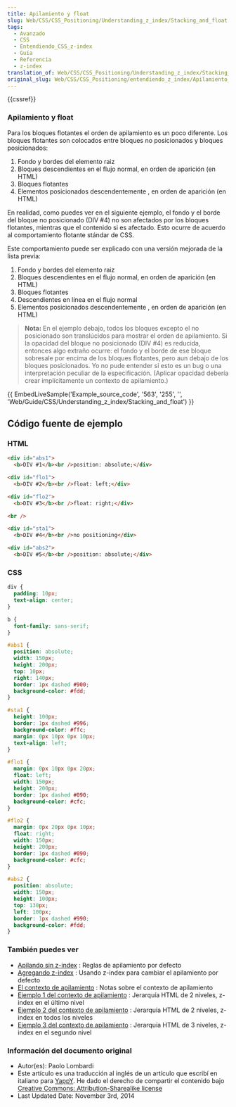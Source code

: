 ```yaml
---
title: Apilamiento y float
slug: Web/CSS/CSS_Positioning/Understanding_z_index/Stacking_and_float
tags:
  - Avanzado
  - CSS
  - Entendiendo_CSS_z-index
  - Guía
  - Referencia
  - z-index
translation_of: Web/CSS/CSS_Positioning/Understanding_z_index/Stacking_and_float
original_slug: Web/CSS/CSS_Positioning/entendiendo_z_index/Apilamiento_y_float
---
```

{{cssref}}

### Apilamiento y float

Para los bloques flotantes el orden de apilamiento es un poco diferente. Los bloques flotantes son colocados entre bloques no posicionados y bloques posicionados:

1. Fondo y bordes del elemento raiz
2. Bloques descendientes en el flujo normal, en orden de aparición (en HTML)
3. Bloques flotantes
4. Elementos posicionados descendentemente , en orden de aparición (en HTML)

En realidad, como puedes ver en el siguiente ejemplo, el fondo y el borde del bloque no posicionado (DIV #4) no son afectados por los bloques flotantes, mientras que el contenido si es afectado. Esto ocurre de acuerdo al comportamiento flotante stándar de CSS.

Este comportamiento puede ser explicado con una versión mejorada de la lista previa:

1. Fondo y bordes del elemento raiz
2. Bloques descendientes en el flujo normal, en orden de aparición (en HTML)
3. Bloques flotantes
4. Descendientes en línea en el flujo normal
5. Elementos posicionados descendentemente , en orden de aparición (en HTML)

> **Nota:** En el ejemplo debajo, todos los bloques excepto el no posicionado son translúcidos para mostrar el orden de apilamiento. Si la opacidad del bloque no posicionado (DIV #4) es reducida, entonces algo extraño ocurre: el fondo y el borde de ese bloque sobresale por encima de los bloques flotantes, pero aun debajo de los bloques posicionados. Yo no pude entender si esto es un bug o una interpretación peculiar de la especificación. (Aplicar opacidad debería crear implícitamente un contexto de apilamiento.)

{{ EmbedLiveSample('Example_source_code', '563', '255', '', 'Web/Guide/CSS/Understanding_z_index/Stacking_and_float') }}

## Código fuente de ejemplo

### HTML

```html
<div id="abs1">
  <b>DIV #1</b><br />position: absolute;</div>

<div id="flo1">
  <b>DIV #2</b><br />float: left;</div>

<div id="flo2">
  <b>DIV #3</b><br />float: right;</div>

<br />

<div id="sta1">
  <b>DIV #4</b><br />no positioning</div>

<div id="abs2">
  <b>DIV #5</b><br />position: absolute;</div>
```

### CSS

```css
div {
  padding: 10px;
  text-align: center;
}

b {
  font-family: sans-serif;
}

#abs1 {
  position: absolute;
  width: 150px;
  height: 200px;
  top: 10px;
  right: 140px;
  border: 1px dashed #900;
  background-color: #fdd;
}

#sta1 {
  height: 100px;
  border: 1px dashed #996;
  background-color: #ffc;
  margin: 0px 10px 0px 10px;
  text-align: left;
}

#flo1 {
  margin: 0px 10px 0px 20px;
  float: left;
  width: 150px;
  height: 200px;
  border: 1px dashed #090;
  background-color: #cfc;
}

#flo2 {
  margin: 0px 20px 0px 10px;
  float: right;
  width: 150px;
  height: 200px;
  border: 1px dashed #090;
  background-color: #cfc;
}

#abs2 {
  position: absolute;
  width: 150px;
  height: 100px;
  top: 130px;
  left: 100px;
  border: 1px dashed #990;
  background-color: #fdd;
}
```

### También puedes ver

- [Apilando sin z-index](/es/docs/Web/CSS/CSS_Positioning/entendiendo_z_index/Stacking_without_z-index "  javichito Apilando sin z-index") : Reglas de apilamiento por defecto
- [Agregando z-index](/es/docs/Web/CSS/CSS_Positioning/entendiendo_z_index/Agregando_z-index "Agregando z-index") : Usando z-index para cambiar el apilamiento por defecto
- [El contexto de apilamiento](/es/docs/Web/CSS/CSS_Positioning/entendiendo_z_index/El_contexto_de_apilamiento "El contexto de apilamiento") : Notas sobre el contexto de apilamiento
- [Ejemplo 1 del contexto de apilamiento](/es/docs/Web/CSS/CSS_Positioning/entendiendo_z_index/ejemplo_1_del_contexto_de_apilamiento "Ejemplo 1 del contexto de apilamiento") : Jerarquía HTML de 2 niveles, z-index en el último nivel
- [Ejemplo 2 del contexto de apilamiento](/es/docs/Web/CSS/CSS_Positioning/entendiendo_z_index/ejemplo_2_del_contexto_de_apilamiento "Ejemplo 2 del contexto de apilamiento") : Jerarquía HTML de 2 niveles, z-index en todos los niveles
- [Ejemplo 3 del contexto de apilamiento](/es/docs/Web/CSS/CSS_Positioning/entendiendo_z_index/ejemplo_3_del_contexto_de_apilamiento "Ejemplo 3 del contexto de apilamiento") : Jerarquía HTML de 3 niveles, z-index en el segundo nivel

### Información del documento original

- Autor(es): Paolo Lombardi
- Este artículo es una traducción al inglés de un artículo que escribí en italiano para [YappY](http://www.yappy.it). He dado el derecho de compartir el contenido bajo [Creative Commons: Attribution-Sharealike license](http://creativecommons.org/licenses/by-sa/2.0/)
- Last Updated Date: November 3rd, 2014
